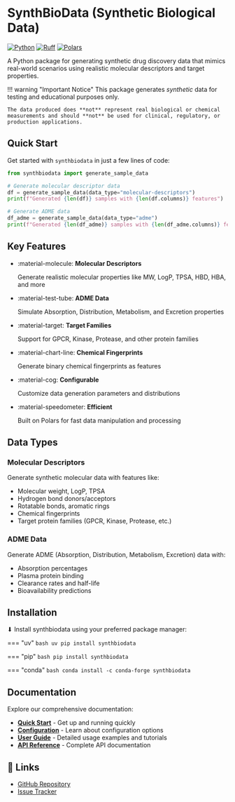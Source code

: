 # SynthBioData (Synthetic Biological Data)

[![Python](https://img.shields.io/badge/python-3.10%20%7C%203.11%20%7C%203.12%20%7C%203.13-blue.svg)](https://www.python.org/downloads/)
[![Ruff](https://img.shields.io/endpoint?url=https://raw.githubusercontent.com/astral-sh/ruff/main/assets/badge/v2.json)](https://github.com/astral-sh/ruff)
[![Polars](https://img.shields.io/badge/powered%20by-Polars-CB4C78.svg)](https://pola.rs/)

A Python package for generating synthetic drug discovery data that mimics real-world scenarios using realistic molecular descriptors and target properties.

!!! warning "Important Notice"
    This package generates *synthetic* data for testing and educational purposes only.  
    
    The data produced does **not** represent real biological or chemical measurements and should **not** be used for clinical, regulatory, or production applications.

## Quick Start

Get started with `synthbiodata` in just a few lines of code:

```python
from synthbiodata import generate_sample_data

# Generate molecular descriptor data
df = generate_sample_data(data_type="molecular-descriptors")
print(f"Generated {len(df)} samples with {len(df.columns)} features")

# Generate ADME data
df_adme = generate_sample_data(data_type="adme")
print(f"Generated {len(df_adme)} samples with {len(df_adme.columns)} features")
```

## Key Features

<div class="grid cards" markdown>

-   :material-molecule: **Molecular Descriptors**
    
    Generate realistic molecular properties like MW, LogP, TPSA, HBD, HBA, and more

-   :material-test-tube: **ADME Data**
    
    Simulate Absorption, Distribution, Metabolism, and Excretion properties

-   :material-target: **Target Families**
    
    Support for GPCR, Kinase, Protease, and other protein families

-   :material-chart-line: **Chemical Fingerprints**
    
    Generate binary chemical fingerprints as features

-   :material-cog: **Configurable**
    
    Customize data generation parameters and distributions

-   :material-speedometer: **Efficient**
    
    Built on Polars for fast data manipulation and processing

</div>

## Data Types

### Molecular Descriptors
Generate synthetic molecular data with features like:

- Molecular weight, LogP, TPSA
- Hydrogen bond donors/acceptors
- Rotatable bonds, aromatic rings
- Chemical fingerprints
- Target protein families (GPCR, Kinase, Protease, etc.)

### ADME Data
Generate ADME (Absorption, Distribution, Metabolism, Excretion) data with:

- Absorption percentages
- Plasma protein binding
- Clearance rates and half-life
- Bioavailability predictions

## Installation

⬇ Install synthbiodata using your preferred package manager:

=== "uv"
    ```bash
    uv pip install synthbiodata
    ```

=== "pip"
    ```bash
    pip install synthbiodata
    ```

=== "conda"
    ```bash
    conda install -c conda-forge synthbiodata
    ```

## Documentation

Explore our comprehensive documentation:


- **[Quick Start](getting-started/quickstart.md)** - Get up and running quickly
- **[Configuration](user-guide/configuration.md)** - Learn about configuration options
- **[User Guide](user-guide/)** - Detailed usage examples and tutorials
- **[API Reference](api/data-generators.md)** - Complete API documentation

## 🔗 Links

- [GitHub Repository](https://github.com/ojeda-e/synthbiodata)
- [Issue Tracker](https://github.com/ojeda-e/synthbiodata/issues)